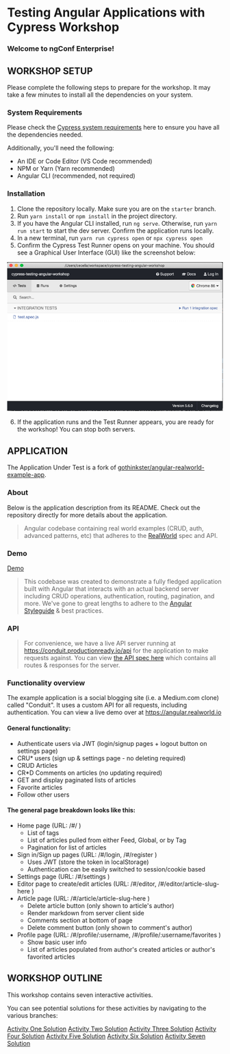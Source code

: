 # Testing Angular Applications with Cypress Workshop

### Welcome to ngConf Enterprise!

## WORKSHOP SETUP

Please complete the following steps to prepare for the workshop. It may take a few minutes to install all the dependencies on your system.

### System Requirements

Please check the [Cypress system requirements](https://docs.cypress.io/guides/getting-started/installing-cypress.html#System-requirements) here to ensure you have all the dependencies needed.

Additionally, you'll need the following:

- An IDE or Code Editor (VS Code recommended)
- NPM or Yarn (Yarn recommended)
- Angular CLI (recommended, not required)

### Installation

1. Clone the repository locally. Make sure you are on the `starter` branch.
2. Run `yarn install` or `npm install` in the project directory.
3. If you have the Angular CLI installed, run `ng serve`. Otherwise, run `yarn run start` to start the dev server. Confirm the application runs locally.
4. In a new terminal, run `yarn run cypress open` or `npx cypress open`
5. Confirm the Cypress Test Runner opens on your machine. You should see a Graphical User Interface (GUI) like the screenshot below:

![Cypress Test Runner](TestRunnerGUI.png)

6. If the application runs and the Test Runner appears, you are ready for the workshop! You can stop both servers.

## APPLICATION

The Application Under Test is a fork of [gothinkster/angular-realworld-example-app](https://github.com/gothinkster/angular-realworld-example-app).

### About

Below is the application description from its README. Check out the repository directly for more details about the application.

> Angular codebase containing real world examples (CRUD, auth, advanced patterns, etc) that adheres to the [RealWorld](https://github.com/gothinkster/realworld-example-apps) spec and API.

### Demo

[Demo](https://angular.realworld.io)

> This codebase was created to demonstrate a fully fledged application built with Angular that interacts with an actual backend server including CRUD operations, authentication, routing, pagination, and more. We've gone to great lengths to adhere to the [Angular Styleguide](https://angular.io/styleguide) & best practices.

### API

> For convenience, we have a live API server running at https://conduit.productionready.io/api for the application to make requests against. You can view [the API spec here](https://github.com/GoThinkster/productionready/blob/master/api) which contains all routes & responses for the server.

### Functionality overview

The example application is a social blogging site (i.e. a Medium.com clone) called "Conduit". It uses a custom API for all requests, including authentication. You can view a live demo over at https://angular.realworld.io

#### General functionality:

- Authenticate users via JWT (login/signup pages + logout button on settings page)
- CRU\* users (sign up & settings page - no deleting required)
- CRUD Articles
- CR\*D Comments on articles (no updating required)
- GET and display paginated lists of articles
- Favorite articles
- Follow other users

#### The general page breakdown looks like this:

- Home page (URL: /#/ )
  - List of tags
  - List of articles pulled from either Feed, Global, or by Tag
  - Pagination for list of articles
- Sign in/Sign up pages (URL: /#/login, /#/register )
  - Uses JWT (store the token in localStorage)
  - Authentication can be easily switched to session/cookie based
- Settings page (URL: /#/settings )
- Editor page to create/edit articles (URL: /#/editor, /#/editor/article-slug-here )
- Article page (URL: /#/article/article-slug-here )
  - Delete article button (only shown to article's author)
  - Render markdown from server client side
  - Comments section at bottom of page
  - Delete comment button (only shown to comment's author)
- Profile page (URL: /#/profile/:username, /#/profile/:username/favorites )
  - Show basic user info
  - List of articles populated from author's created articles or author's favorited articles

## WORKSHOP OUTLINE

This workshop contains seven interactive activities.

You can see potential solutions for these activities by navigating to the various branches:

[Activity One Solution](https://github.com/CypressCecelia/cypress-testing-angular-workshop/tree/activity-one)
[Activity Two Solution](https://github.com/CypressCecelia/cypress-testing-angular-workshop/tree/activity-two)
[Activity Three Solution](https://github.com/CypressCecelia/cypress-testing-angular-workshop/tree/activity-three)
[Activity Four Solution](https://github.com/CypressCecelia/cypress-testing-angular-workshop/tree/activity-four)
[Activity Five Solution](https://github.com/CypressCecelia/cypress-testing-angular-workshop/tree/activity-five)
[Activity Six Solution](https://github.com/CypressCecelia/cypress-testing-angular-workshop/tree/activity-six)
[Activity Seven Solution](https://github.com/CypressCecelia/cypress-testing-angular-workshop/tree/activity-seven)
